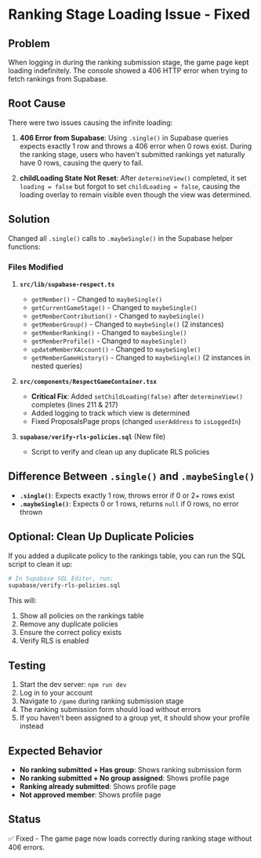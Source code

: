 # Ranking Stage Loading Issue - Fixed

## Problem

When logging in during the ranking submission stage, the game page kept loading indefinitely. The console showed a 406 HTTP error when trying to fetch rankings from Supabase.

## Root Cause

There were two issues causing the infinite loading:

1. **406 Error from Supabase**: Using `.single()` in Supabase queries expects exactly 1 row and throws a 406 error when 0 rows exist. During the ranking stage, users who haven't submitted rankings yet naturally have 0 rows, causing the query to fail.

2. **childLoading State Not Reset**: After `determineView()` completed, it set `loading = false` but forgot to set `childLoading = false`, causing the loading overlay to remain visible even though the view was determined.

## Solution

Changed all `.single()` calls to `.maybeSingle()` in the Supabase helper functions:

### Files Modified

1. **`src/lib/supabase-respect.ts`**

   - `getMember()` - Changed to `maybeSingle()`
   - `getCurrentGameStage()` - Changed to `maybeSingle()`
   - `getMemberContribution()` - Changed to `maybeSingle()`
   - `getMemberGroup()` - Changed to `maybeSingle()` (2 instances)
   - `getMemberRanking()` - Changed to `maybeSingle()`
   - `getMemberProfile()` - Changed to `maybeSingle()`
   - `updateMemberXAccount()` - Changed to `maybeSingle()`
   - `getMemberGameHistory()` - Changed to `maybeSingle()` (2 instances in nested queries)

2. **`src/components/RespectGameContainer.tsx`**

   - **Critical Fix**: Added `setChildLoading(false)` after `determineView()` completes (lines 211 & 217)
   - Added logging to track which view is determined
   - Fixed ProposalsPage props (changed `userAddress` to `isLoggedIn`)

3. **`supabase/verify-rls-policies.sql`** (New file)
   - Script to verify and clean up any duplicate RLS policies

## Difference Between `.single()` and `.maybeSingle()`

- **`.single()`**: Expects exactly 1 row, throws error if 0 or 2+ rows exist
- **`.maybeSingle()`**: Expects 0 or 1 rows, returns `null` if 0 rows, no error thrown

## Optional: Clean Up Duplicate Policies

If you added a duplicate policy to the rankings table, you can run the SQL script to clean it up:

```bash
# In Supabase SQL Editor, run:
supabase/verify-rls-policies.sql
```

This will:

1. Show all policies on the rankings table
2. Remove any duplicate policies
3. Ensure the correct policy exists
4. Verify RLS is enabled

## Testing

1. Start the dev server: `npm run dev`
2. Log in to your account
3. Navigate to `/game` during ranking submission stage
4. The ranking submission form should load without errors
5. If you haven't been assigned to a group yet, it should show your profile instead

## Expected Behavior

- **No ranking submitted + Has group**: Shows ranking submission form
- **No ranking submitted + No group assigned**: Shows profile page
- **Ranking already submitted**: Shows profile page
- **Not approved member**: Shows profile page

## Status

✅ Fixed - The game page now loads correctly during ranking stage without 406 errors.

